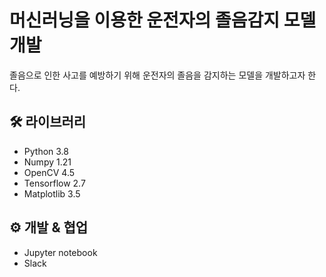 # 머신러닝을 이용한 운전자의 졸음감지 모델 개발
졸음으로 인한 사고를 예방하기 위해 운전자의 졸음을 감지하는 모델을 개발하고자 한다.

## 🛠️ 라이브러리
* Python 3.8
* Numpy 1.21
* OpenCV 4.5
* Tensorflow 2.7
* Matplotlib 3.5

## ⚙️ 개발 & 협업
* Jupyter notebook
* Slack
